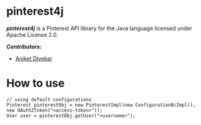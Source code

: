 # pinterest4j
**_pinterest4j_** is a Pinterest API library for the Java language licensed under Apache License 2.0.

**_Contributors:_**
- [Aniket Divekar](https://github.com/aniketdivekar)

# How to use

    // using default configurations
    Pinterest pinterestObj = new PinterestImpl(new ConfigurationBcImpl(), new OAuth2Token("<access-token>"));
    User user = pinterestObj.getUser("<username>");

